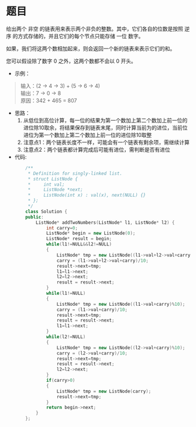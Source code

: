 # 题目
给出两个 非空 的链表用来表示两个非负的整数。其中，它们各自的位数是按照 逆序 的方式存储的，并且它们的每个节点只能存储 一位 数字。

如果，我们将这两个数相加起来，则会返回一个新的链表来表示它们的和。

您可以假设除了数字 0 之外，这两个数都不会以 0 开头。


* 示例：

>输入：(2 -> 4 -> 3) + (5 -> 6 -> 4)<br>
输出：7 -> 0 -> 8<br>
原因：342 + 465 = 807

* 思路：
    1. 从低位到高位计算，每一位的结果为第一个数加上第二个数加上前一位的进位除10取余，将结果保存到链表末尾，同时计算当前为的进位，当前位进位为第一个数加上第二个数加上前一位的进位除10取整
    2. 注意点1：两个链表长度不一样，可能会有一个链表有剩余项，需继续计算
    3. 注意点2：两个链表都计算完成后可能有进位，需判断是否有进位
* 代码:
    ```C++
        /**
         * Definition for singly-linked list.
         * struct ListNode {
         *     int val;
         *     ListNode *next;
         *     ListNode(int x) : val(x), next(NULL) {}
         * };
         */
        class Solution {
        public:
            ListNode* addTwoNumbers(ListNode* l1, ListNode* l2) {
                int carry=0;
                ListNode* begin = new ListNode(0);
                ListNode* result = begin;
                while(l1!=NULL&&l2!=NULL)
                {
                    ListNode* tmp = new ListNode((l1->val+l2->val+carry)%10);
                    carry = (l1->val+l2->val+carry)/10;
                    result->next=tmp;
                    l1=l1->next;
                    l2=l2->next;
                    result = result->next;
                }
                while(l1!=NULL)
                {
                    ListNode* tmp = new ListNode((l1->val+carry)%10);
                    carry = (l1->val+carry)/10;
                    result->next=tmp;
                    result = result->next;
                    l1=l1->next;
                }
                while(l2!=NULL)
                {
                    ListNode* tmp = new ListNode((l2->val+carry)%10);
                    carry = (l2->val+carry)/10;
                    result->next=tmp;
                    result = result->next;
                    l2=l2->next;
                }
                if(carry>0)
                {
                    ListNode* tmp = new ListNode(carry);
                    result->next=tmp;
                }
                return begin->next;
            }
        };
    ```